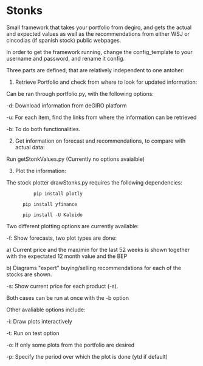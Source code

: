 # Stonks
Small framework that takes your portfolio from degiro, and gets the actual and expected values as well as the recommendations from either WSJ or cincodias (if spanish stock) public webpages.

In order to get the framework running, change the config_template to your username and password, and rename it config.

Three parts are defined, that are relatively independent to one antoher:

1. Retrieve Portfolio and check from where to look for updated information:

Can be ran through portfolio.py, with the following options:

-d: Download information from deGIRO platform

-u: For each item, find the links from where the information can be retrieved

-b: To do both functionalities.

2. Get information on forecast and recommendations, to compare with actual data:

Run getStonkValues.py (Currently no options avaialble)


3. Plot the information: 

The stock plotter drawStonks.py requires the following dependencies:

      	      pip install plotly
	      
	      pip install yfinance

	      pip install -U Kaleido



Two different plotting options are currently available:

-f: Show forecasts, two plot types are done:
  
  a) Current price and the max/min for the last 52 weeks is shown together with the expectated 12 month value and the BEP
  
  b) Diagrams "expert" buying/selling recommendations for each of the stocks are shown. 

-s: Show current price for each product (-s).

Both cases can be run at once with the -b option

Other avaliable options include:

-i: Draw plots interactively

-t: Run on test option

-o: If only some plots from the portfolio are desired

-p: Specify the period over which the plot is done (ytd if default)